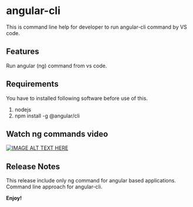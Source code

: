 # angular-cli

This is command line help for developer to run angular-cli command by VS code.

## Features

Run angular (ng) command from vs code.

## Requirements

You have to installed following software before use of this.
1. nodejs
2. npm install -g @angular/cli

## Watch ng commands video
[![IMAGE ALT TEXT HERE](http://img.youtube.com/vi/fwCPaWge7oE/0.jpg)](https://www.youtube.com/watch?v=fwCPaWge7oE&autoplay=1)

## Release Notes

This release include only ng command for angular based applications.
Command line approach for angular-cli.

**Enjoy!**